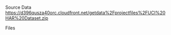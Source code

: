 Source Data https://d396qusza40orc.cloudfront.net/getdata%2Fprojectfiles%2FUCI%20HAR%20Dataset.zip 

Files
